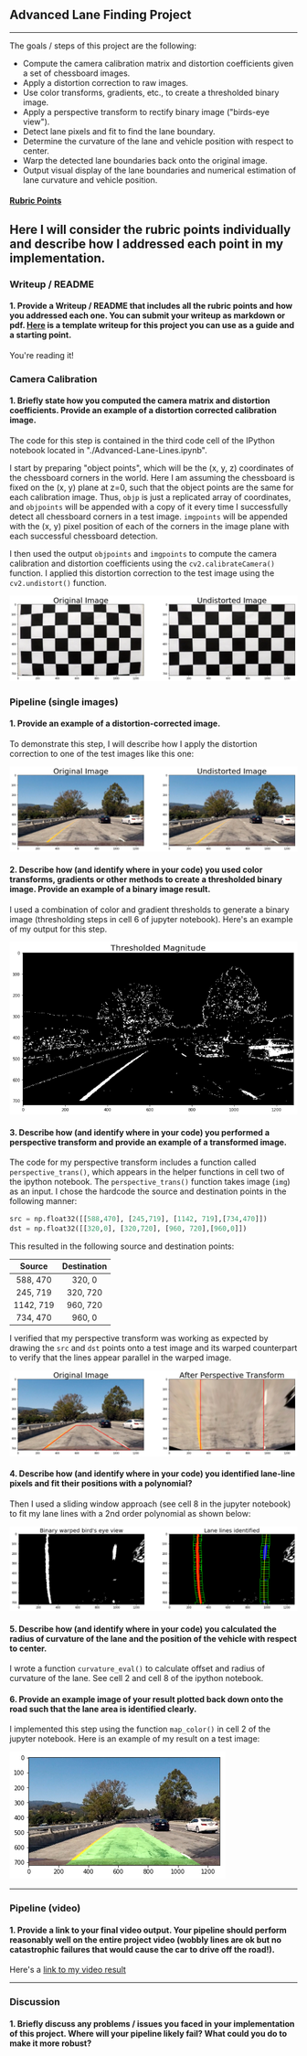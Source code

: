 ## Advanced Lane Finding Project
---

The goals / steps of this project are the following:

* Compute the camera calibration matrix and distortion coefficients given a set of chessboard images.
* Apply a distortion correction to raw images.
* Use color transforms, gradients, etc., to create a thresholded binary image.
* Apply a perspective transform to rectify binary image ("birds-eye view").
* Detect lane pixels and fit to find the lane boundary.
* Determine the curvature of the lane and vehicle position with respect to center.
* Warp the detected lane boundaries back onto the original image.
* Output visual display of the lane boundaries and numerical estimation of lane curvature and vehicle position.

[//]: # (Image References)

[image1]: ./output_images/image1.png "Distortion correction for calibration image"
[image2]: ./output_images/image2.png "Distortion correction for test image"
[image3]: ./output_images/image3.png "Binary thresholded image"
[image4]: ./output_images/image4.png "Perspective transform"
[image5]: ./output_images/image5.png "Identify lane lines"
[image6]: ./output_images/image6.png "Lane lines mapped"
[video1]: ./project_video.mp4 "Video"

#### [Rubric Points](https://review.udacity.com/#!/rubrics/571/view) 

Here I will consider the rubric points individually and describe how I addressed each point in my implementation.  
---

### Writeup / README

#### 1. Provide a Writeup / README that includes all the rubric points and how you addressed each one.  You can submit your writeup as markdown or pdf.  [Here](https://github.com/udacity/CarND-Advanced-Lane-Lines/blob/master/writeup_template.md) is a template writeup for this project you can use as a guide and a starting point.  

You're reading it!

### Camera Calibration

#### 1. Briefly state how you computed the camera matrix and distortion coefficients. Provide an example of a distortion corrected calibration image.

The code for this step is contained in the third code cell of the IPython notebook located in "./Advanced-Lane-Lines.ipynb".  

I start by preparing "object points", which will be the (x, y, z) coordinates of the chessboard corners in the world. Here I am assuming the chessboard is fixed on the (x, y) plane at z=0, such that the object points are the same for each calibration image.  Thus, `objp` is just a replicated array of coordinates, and `objpoints` will be appended with a copy of it every time I successfully detect all chessboard corners in a test image.  `imgpoints` will be appended with the (x, y) pixel position of each of the corners in the image plane with each successful chessboard detection.  

I then used the output `objpoints` and `imgpoints` to compute the camera calibration and distortion coefficients using the `cv2.calibrateCamera()` function.  I applied this distortion correction to the test image using the `cv2.undistort()` function. 

![Distortion correction for calibration image][image1]

### Pipeline (single images)

#### 1. Provide an example of a distortion-corrected image.

To demonstrate this step, I will describe how I apply the distortion correction to one of the test images like this one:

![Distortion correction for test image][image2]

#### 2. Describe how (and identify where in your code) you used color transforms, gradients or other methods to create a thresholded binary image.  Provide an example of a binary image result.

I used a combination of color and gradient thresholds to generate a binary image (thresholding steps in cell 6 of jupyter notebook).  Here's an example of my output for this step.

![Binary thresholded image][image3]

#### 3. Describe how (and identify where in your code) you performed a perspective transform and provide an example of a transformed image.

The code for my perspective transform includes a function called `perspective_trans()`, which appears in the helper functions in cell two of the ipython notebook. The `perspective_trans()` function takes image (`img`) as an input. I chose the hardcode the source and destination points in the following manner:

```python
src = np.float32([[588,470], [245,719], [1142, 719],[734,470]])
dst = np.float32([[320,0], [320,720], [960, 720],[960,0]])
```

This resulted in the following source and destination points:

| Source        | Destination   | 
|:-------------:|:-------------:| 
| 588, 470      | 320, 0        | 
| 245, 719      | 320, 720      |
| 1142, 719     | 960, 720      |
| 734, 470      | 960, 0        |

I verified that my perspective transform was working as expected by drawing the `src` and `dst` points onto a test image and its warped counterpart to verify that the lines appear parallel in the warped image.

![Perspective transform][image4]

#### 4. Describe how (and identify where in your code) you identified lane-line pixels and fit their positions with a polynomial?

Then I used a sliding window approach (see cell 8 in the jupyter notebook) to fit my lane lines with a 2nd order polynomial as shown below:

![Identify lane lines][image5]

#### 5. Describe how (and identify where in your code) you calculated the radius of curvature of the lane and the position of the vehicle with respect to center.

I wrote a function `curvature_eval()` to calculate offset and radius of curvature of the lane. See cell 2 and cell 8 of the ipython notebook.

#### 6. Provide an example image of your result plotted back down onto the road such that the lane area is identified clearly.

I implemented this step using the function `map_color()` in cell 2 of the jupyter notebook. Here is an example of my result on a test image:

![Lane lines mapped][image6]

---

### Pipeline (video)

#### 1. Provide a link to your final video output.  Your pipeline should perform reasonably well on the entire project video (wobbly lines are ok but no catastrophic failures that would cause the car to drive off the road!).

Here's a [link to my video result](./project_video.mp4)

---

### Discussion

#### 1. Briefly discuss any problems / issues you faced in your implementation of this project.  Where will your pipeline likely fail?  What could you do to make it more robust?

